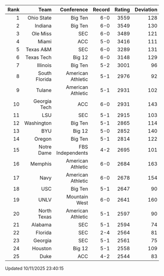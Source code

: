 | Rank  | Team                 | Conference           | Record   | Rating | Deviation |
| ---:  | ---:                 | ---:                 | ---:     | ---:   | ---:      |
| 1     | Ohio State           | Big Ten              | 6-0      | 3559   | 128       |
| 2     | Indiana              | Big Ten              | 6-0      | 3549   | 130       |
| 3     | Ole Miss             | SEC                  | 6-0      | 3489   | 121       |
| 4     | Miami                | ACC                  | 5-0      | 3416   | 111       |
| 5     | Texas A&M            | SEC                  | 6-0      | 3289   | 131       |
| 6     | Texas Tech           | Big 12               | 6-0      | 3148   | 129       |
| 7     | Illinois             | Big Ten              | 5-2      | 3001   | 96        |
| 8     | South Florida        | American Athletic    | 5-1      | 2976   | 92        |
| 9     | Tulane               | American Athletic    | 5-1      | 2931   | 102       |
| 10    | Georgia Tech         | ACC                  | 6-0      | 2931   | 143       |
| 11    | LSU                  | SEC                  | 5-1      | 2915   | 103       |
| 12    | Washington           | Big Ten              | 5-1      | 2865   | 114       |
| 13    | BYU                  | Big 12               | 5-0      | 2852   | 140       |
| 14    | Oregon               | Big Ten              | 5-1      | 2814   | 122       |
| 15    | Notre Dame           | FBS Independents     | 4-2      | 2695   | 101       |
| 16    | Memphis              | American Athletic    | 6-0      | 2684   | 163       |
| 17    | Navy                 | American Athletic    | 6-0      | 2678   | 154       |
| 18    | USC                  | Big Ten              | 5-1      | 2647   | 90        |
| 19    | UNLV                 | Mountain West        | 6-0      | 2641   | 160       |
| 20    | North Texas          | American Athletic    | 5-1      | 2597   | 90        |
| 21    | Alabama              | SEC                  | 5-1      | 2594   | 74        |
| 22    | Florida              | SEC                  | 2-4      | 2564   | 81        |
| 23    | Georgia              | SEC                  | 5-1      | 2561   | 75        |
| 24    | Houston              | Big 12               | 5-1      | 2558   | 109       |
| 25    | Duke                 | ACC                  | 4-2      | 2544   | 83        |

Updated 10/11/2025 23:40:15
